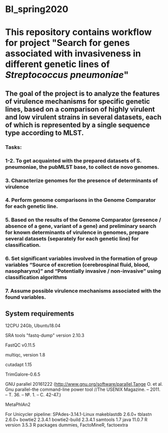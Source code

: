 # BI_spring2020
# This repository contains workflow for project "Search for genes associated with invasiveness in different genetic lines of *Streptococcus pneumoniae*"
## The goal of the project is to analyze the features of virulence mechanisms for specific genetic lines, based on a comparison of highly virulent and low virulent strains in several datasets, each of which is represented by a single sequence type according to MLST.

### Tasks:
### 1-2. To get acquainted with the prepared datasets of S. pneumoniae, the pubMLST base, to collect de novo genomes.
### 3. Characterize genomes for the presence of determinants of virulence
### 4. Perform genome comparisons in the Genome Comparator for each genetic line.
### 5. Based on the results of the Genome Comparator (presence / absence of a gene, variant of a gene) and preliminary search for known determinants of virulence in genomes, prepare several datasets (separately for each genetic line) for classification.
### 6. Set significant variables involved in the formation of group variables “Source of excretion (cerebrospinal fluid, blood, nasopharynx)” and “Potentially invasive / non-invasive” using classification algorithms
### 7. Assume possible virulence mechanisms associated with the found variables.

## System requirements
12CPU 24Gb, Ubuntu18.04

SRA tools  "fastq-dump" version 2.10.3

FastQC v0.11.5

multiqc, version 1.8

cutadapt 1.15

TrimGalore-0.6.5

GNU parallel 20161222 (http://www.gnu.org/software/parallel,Tange O. et al. Gnu parallel-the command-line power tool //The USENIX Magazine. – 2011. – Т. 36. – №. 1. – С. 42-47.)

MetaPhlAn2

For Unicycler pipeline:
SPAdes-3.14.1-Linux 
makeblastdb 2.6.0+
tblastn 2.6.0+
bowtie2 2.3.4.1
bowtie2-build 2.3.4.1
samtools 1.7
java 11.0.7
R version 3.5.3
R packages dummies, FactoMineR, factoextra


